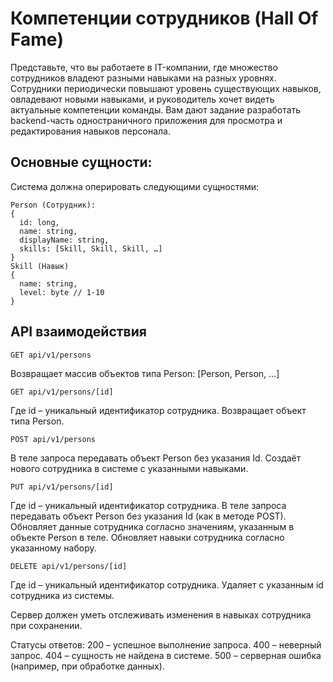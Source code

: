 # Компетенции сотрудников (Hall Of Fame)

Представьте, что вы работаете в IT-компании, где множество сотрудников владеют разными навыками на разных уровнях. Сотрудники периодически повышают уровень существующих навыков, овладевают новыми навыками, и руководитель хочет видеть актуальные компетенции команды. Вам дают задание разработать backend-часть одностраничного приложения для просмотра и редактирования навыков персонала.

## Основные сущности:
Система должна оперировать следующими сущностями:
```
Person (Сотрудник):
{
  id: long,
  name: string,
  displayName: string,
  skills: [Skill, Skill, Skill, …]
}
Skill (Навык)
{
  name: string,
  level: byte // 1-10
}
```

## API взаимодействия
```
GET api/v1/persons
```
Возвращает массив объектов типа Person:
[Person, Person, …]

```
GET api/v1/persons/[id]
```
Где id – уникальный идентификатор сотрудника.
Возвращает объект типа Person.

```
POST api/v1/persons
```
В теле запроса передавать объект Person без указания Id.
Создаёт нового сотрудника в системе с указанными навыками.

```
PUT api/v1/persons/[id]
```
Где id – уникальный идентификатор сотрудника.
В теле запроса передавать объект Person без указания Id (как в методе POST). 
Обновляет данные сотрудника согласно значениям, указанным в объекте Person в теле. Обновляет навыки сотрудника согласно указанному набору.

```
DELETE api/v1/persons/[id]
```
Где id – уникальный идентификатор сотрудника.
Удаляет с указанным id сотрудника из системы.

Сервер должен уметь отслеживать изменения в навыках сотрудника при сохранении.

Статусы ответов:
200 – успешное выполнение запроса.
400 – неверный запрос.
404 – сущность не найдена в системе.
500 – серверная ошибка (например, при обработке данных).

